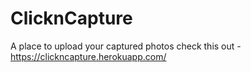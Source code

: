 # ClicknCapture
A place to upload your captured photos
check this out - https://clickncapture.herokuapp.com/
